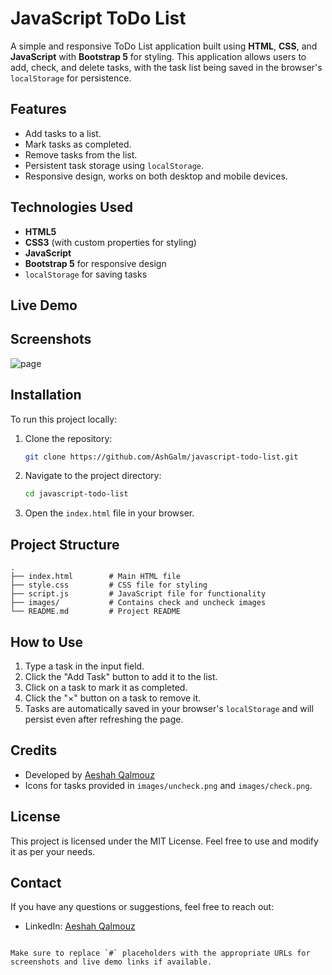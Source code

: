# JavaScript ToDo List

A simple and responsive ToDo List application built using **HTML**, **CSS**, and **JavaScript** with **Bootstrap 5** for styling. This application allows users to add, check, and delete tasks, with the task list being saved in the browser's `localStorage` for persistence.

## Features

- Add tasks to a list.
- Mark tasks as completed.
- Remove tasks from the list.
- Persistent task storage using `localStorage`.
- Responsive design, works on both desktop and mobile devices.

## Technologies Used

- **HTML5**
- **CSS3** (with custom properties for styling)
- **JavaScript**
- **Bootstrap 5** for responsive design
- `localStorage` for saving tasks

## Live Demo


## Screenshots

![page](https://github.com/user-attachments/assets/69710cc5-b451-413f-a737-9736b3f086ff)



## Installation

To run this project locally:

1. Clone the repository:
   ```bash
   git clone https://github.com/AshGalm/javascript-todo-list.git
   ```
2. Navigate to the project directory:
   ```bash
   cd javascript-todo-list
   ```
3. Open the `index.html` file in your browser.

## Project Structure

```
.
├── index.html        # Main HTML file
├── style.css         # CSS file for styling
├── script.js         # JavaScript file for functionality
├── images/           # Contains check and uncheck images
└── README.md         # Project README
```

## How to Use

1. Type a task in the input field.
2. Click the "Add Task" button to add it to the list.
3. Click on a task to mark it as completed.
4. Click the "×" button on a task to remove it.
5. Tasks are automatically saved in your browser's `localStorage` and will persist even after refreshing the page.

## Credits

- Developed by [Aeshah Qalmouz](https://www.linkedin.com/in/aeshah-qalmouz-946942206/)
- Icons for tasks provided in `images/uncheck.png` and `images/check.png`.

## License

This project is licensed under the MIT License. Feel free to use and modify it as per your needs.

## Contact

If you have any questions or suggestions, feel free to reach out:

- LinkedIn: [Aeshah Qalmouz](https://www.linkedin.com/in/aeshah-qalmouz-946942206/)
```

Make sure to replace `#` placeholders with the appropriate URLs for screenshots and live demo links if available.

